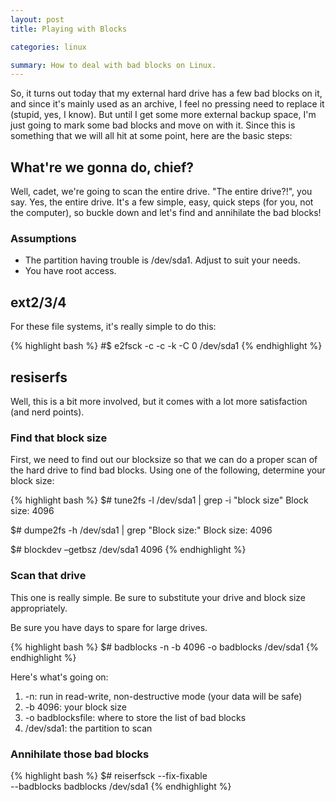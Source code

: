 ```yaml
---
layout: post
title: Playing with Blocks

categories: linux

summary: How to deal with bad blocks on Linux.
---
```


So, it turns out today that my external hard drive has a few bad blocks on it, and since it's
mainly used as an archive, I feel no pressing need to replace it (stupid, yes, I know).  But until
I get some more external backup space, I'm just going to mark some bad blocks and move on with it.
Since this is something that we will all hit at some point, here are the basic steps:

## What're we gonna do, chief?

Well, cadet, we're going to scan the entire drive.  "The entire drive?!", you say.  Yes, the entire
drive.  It's a few simple, easy, quick steps (for you, not the computer), so buckle down and let's
find and annihilate the bad blocks!

### Assumptions

* The partition having trouble is /dev/sda1.  Adjust to suit your needs.
* You have root access.

## ext2/3/4

For these file systems, it's really simple to do this:

{% highlight bash %}
#$ e2fsck -c -c -k -C 0 /dev/sda1
{% endhighlight %}

## resiserfs

Well, this is a bit more involved, but it comes with a lot more satisfaction (and nerd points).

### Find that block size

First, we need to find out our blocksize so that we can do a proper scan of the hard drive
to find bad blocks. Using one of the following, determine your block size:

{% highlight bash %}
$# tune2fs -l /dev/sda1 | grep -i "block size"
Block size: 4096

$# dumpe2fs -h /dev/sda1 | grep "Block size:"
Block size: 4096

$# blockdev –getbsz /dev/sda1
4096
{% endhighlight %}

### Scan that drive

This one is really simple.  Be sure to substitute your drive and block size appropriately.

Be sure you have days to spare for large drives.

{% highlight bash %}
$# badblocks -n -b 4096 -o badblocks /dev/sda1
{% endhighlight %}

Here's what's going on:

1. -n: run in read-write, non-destructive mode (your data will be safe)
1. -b 4096: your block size
1. -o badblocksfile: where to store the list of bad blocks
1. /dev/sda1: the partition to scan

### Annihilate those bad blocks

{% highlight bash %}
$# reiserfsck --fix-fixable \
	--badblocks badblocks /dev/sda1
{% endhighlight %}
